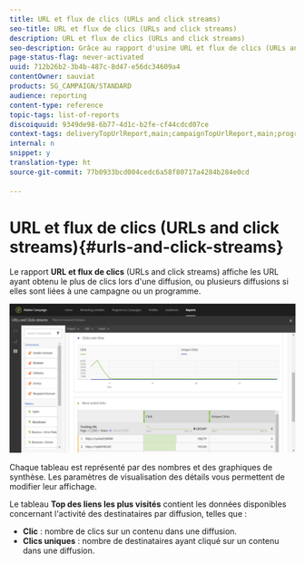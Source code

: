 ```yaml
---
title: URL et flux de clics (URLs and click streams)
seo-title: URL et flux de clics (URLs and click streams)
description: URL et flux de clics (URLs and click streams)
seo-description: Grâce au rapport d'usine URL et flux de clics (URLs and click streams), découvrez les performances des URL dans vos diffusions.
page-status-flag: never-activated
uuid: 712b26b2-3b4b-487c-8d47-e56dc34609a4
contentOwner: sauviat
products: SG_CAMPAIGN/STANDARD
audience: reporting
content-type: reference
topic-tags: list-of-reports
discoiquuid: 9349de98-6b77-4d1c-b2fe-cf44cdcd07ce
context-tags: deliveryTopUrlReport,main;campaignTopUrlReport,main;programTopUrlReport,main
internal: n
snippet: y
translation-type: ht
source-git-commit: 77b0933bcd004cedc6a58f80717a4284b284e0cd

---
```



# URL et flux de clics (URLs and click streams){#urls-and-click-streams}

Le rapport **URL et flux de clics** (URLs and click streams) affiche les URL ayant obtenu le plus de clics lors d'une diffusion, ou plusieurs diffusions si elles sont liées à une campagne ou un programme.

![](assets/delivery_reports_8.png)

Chaque tableau est représenté par des nombres et des graphiques de synthèse. Les paramètres de visualisation des détails vous permettent de modifier leur affichage.

Le tableau **Top des liens les plus visités** contient les données disponibles concernant l'activité des destinataires par diffusion, telles que :

* **Clic** : nombre de clics sur un contenu dans une diffusion.
* **Clics uniques** : nombre de destinataires ayant cliqué sur un contenu dans une diffusion.

